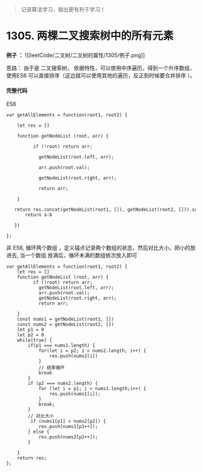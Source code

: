 
> 记录算法学习，输出更有利于学习！
# 1305. 两棵二叉搜索树中的所有元素
###

**例子 ：**
![[leetCode/二叉树/二叉树的属性/1305/例子.png]]


思路： 
由于是 二叉搜索树， 依据特性，可以使用中序遍历，得到一个升序数组，使用ES6 可以直接排序（这边就可以使用其他的遍历，反正到时候要合并排序 ）。

#### 完整代码

ES6
```
var getAllElements = function(root1, root2) {

    let res = []

    function getNodeList (root, arr) {

          if (!root) return arr;

            getNodeList(root.left, arr);

            arr.push(root.val);

            getNodeList(root.right, arr);

            return arr;

    }

   return res.concat(getNodeList(root1, []), getNodeList(root2, [])).sort((a, b) => {
       return a-b

   })

};

```

非 ES6,
循环两个数组  ，定义锚点记录两个数组的状态，然后对比大小。把小的放进去, 当一个数组 放满后，循环未满的数组依次放入即可
```
var getAllElements = function(root1, root2) {
    let res = []
    function getNodeList (root, arr) {
          if (!root) return arr;
            getNodeList(root.left, arr);
            arr.push(root.val);
            getNodeList(root.right, arr);
            return arr;

    }
	const nums1 = getNodeList(root1, [])
	const nums2 = getNodeList(root2, [])
	let p1 = 0
	let p2 = 0
	while(true) {
		if(p1 === nums1.length) {
			for(let i = p2; i < nums2.length; i++) {
				res.push(nums2[i])
			}
			// 结束循环
			break
		}
		if (p2 === nums2.length) {
            for (let i = p1; i < nums1.length;i++) {
                res.push(nums1[i]);
            }
            break;
        }
        // 对比大小
         if (nums1[p1] < nums2[p2]) {
            res.push(nums1[p1++]);
        } else {
            res.push(nums2[p2++]);
        }
	
	}
	return res;
};

```